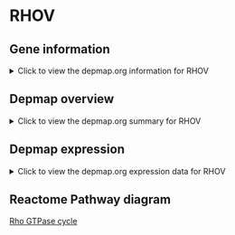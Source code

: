 <h1>RHOV</h1>

<h2>Gene information</h2>
<details>
  <summary>Click to view the depmap.org information for RHOV</summary>
  <iframe src="https://depmap.org/portal/gene/RHOV?tab=about" style="border:none;width:100%;height:800px"></iframe>
</details>

<h2>Depmap overview</h2>
<details>
  <summary>Click to view the depmap.org summary for RHOV</summary>
  <iframe src="https://depmap.org/portal/gene/RHOV?tab=overview" style="border:none;width:100%;height:800px"></iframe>
</details>

<h2>Depmap expression</h2>
<details>
  <summary>Click to view the depmap.org expression data for RHOV</summary>
  <iframe src="https://depmap.org/portal/gene/RHOV?tab=characterization" style="border:none;width:100%;height:800px"></iframe>
</details>



<h2>Reactome Pathway diagram</h2>
<a href="https://reactome.org/PathwayBrowser/#/R-HSA-194840" target="_BLANK">Rho GTPase cycle</a>




